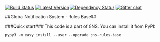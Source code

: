 [![Build Status](https://travis-ci.org/yandex-sysmon/gns-rules-base.svg?branch=master)](https://travis-ci.org/yandex-sysmon/gns-rules-base)
[![Latest Version](https://pypip.in/v/gns/badge.png)](https://pypi.python.org/pypi/gns-rules-base/)
[![Dependency Status](https://gemnasium.com/yandex-sysmon/gns-rules-base.svg)](https://gemnasium.com/yandex-sysmon/gns-rules-base)
[![Gitter chat](https://badges.gitter.im/yandex-sysmon/gns.png)](https://gitter.im/yandex-sysmon/gns)


##Global Notification System - Rules Base##


###Quick start###
This code is a part of [GNS](https://github.com/yandex-sysmon/gns).
You can install it from PyPI:
```
pypy3 -m easy_install --user --upgrade gns-rules-base
```
